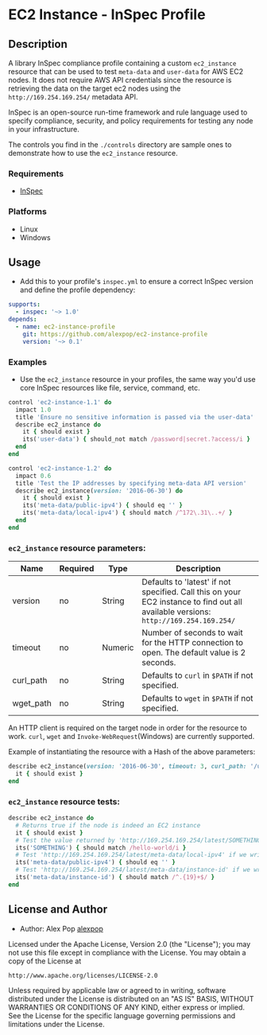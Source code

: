 # EC2 Instance - InSpec Profile

## Description

A library InSpec compliance profile containing a custom `ec2_instance` resource that can be used to test `meta-data` and `user-data` for AWS EC2 nodes. It does not require AWS API credentials since the resource is retrieving the data on the target ec2 nodes using the `http://169.254.169.254/` metadata API.

InSpec is an open-source run-time framework and rule language used to specify compliance, security, and policy requirements for testing any node in your infrastructure.

The controls you find in the `./controls` directory are sample ones to demonstrate how to use the `ec2_instance` resource.

### Requirements

* [InSpec](https://github.com/chef/inspec)

### Platforms

- Linux
- Windows

## Usage

- Add this to your profile's `inspec.yml` to ensure a correct InSpec version and define the profile dependency:

```yaml
supports:
  - inspec: '~> 1.0'
depends:
  - name: ec2-instance-profile
    git: https://github.com/alexpop/ec2-instance-profile
    version: '~> 0.1'
```

### Examples

- Use the `ec2_instance` resource in your profiles, the same way you'd use core InSpec resources like file, service, command, etc.

```ruby
control 'ec2-instance-1.1' do
  impact 1.0
  title 'Ensure no sensitive information is passed via the user-data'
  describe ec2_instance do
    it { should exist }
    its('user-data') { should_not match /password|secret.?access/i }
  end
end

control 'ec2-instance-1.2' do
  impact 0.6
  title 'Test the IP addresses by specifying meta-data API version'
  describe ec2_instance(version: '2016-06-30') do
    it { should exist }
    its('meta-data/public-ipv4') { should eq '' }
    its('meta-data/local-ipv4') { should match /^172\.31\..+/ }
  end
end
```


### `ec2_instance` resource parameters:

Name | Required | Type | Description
--- | --- | --- | ---
version | no | String | Defaults to 'latest' if not specified. Call this on your EC2 instance to find out all available versions: `http://169.254.169.254/`
timeout | no | Numeric | Number of seconds to wait for the HTTP connection to open. The default value is 2 seconds.
curl_path | no | String | Defaults to `curl` in `$PATH` if not specified.
wget_path | no | String | Defaults to `wget` in `$PATH` if not specified.

An HTTP client is required on the target node in order for the resource to work. `curl`, `wget` and `Invoke-WebRequest`(Windows) are currently supported.

Example of instantiating the resource with a Hash of the above parameters:

```ruby
describe ec2_instance(version: '2016-06-30', timeout: 3, curl_path: '/usr/bin/curl') do
  it { should exist }
end
```


### `ec2_instance` resource tests:

```ruby
describe ec2_instance do
  # Returns true if the node is indeed an EC2 instance
  it { should exist }
  # Test the value returned by 'http://169.254.169.254/latest/SOMETHING', see examples below:
  its('SOMETHING') { should match /hello-world/i }
  # Test 'http://169.254.169.254/latest/meta-data/local-ipv4' if we write:
  its('meta-data/public-ipv4') { should eq '' }
  # Test 'http://169.254.169.254/latest/meta-data/instance-id' if we write:
  its('meta-data/instance-id') { should match /^.{19}+$/ }
end
```


## License and Author

* Author: Alex Pop [alexpop](https://github.com/alexpop)

Licensed under the Apache License, Version 2.0 (the "License");
you may not use this file except in compliance with the License.
You may obtain a copy of the License at

    http://www.apache.org/licenses/LICENSE-2.0

Unless required by applicable law or agreed to in writing, software
distributed under the License is distributed on an "AS IS" BASIS,
WITHOUT WARRANTIES OR CONDITIONS OF ANY KIND, either express or implied.
See the License for the specific language governing permissions and
limitations under the License.
